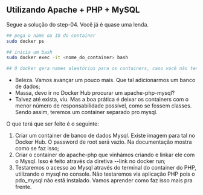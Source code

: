 ## Utilizando Apache + PHP + MySQL

Segue a solução do step-04. Você já é quase uma lenda.

```bash
## pega o name ou ID do container
sudo docker ps

## inicia um bash
sudo docker exec -it <nome_do_container> bash

## O docker gera names aleatórios para os containers, caso você não tenha especificado um. No momento da escrita desse turial, o name gerado foi Heisenberg. RiP, Mr. Whitei!
```

- Beleza. Vamos avançar um pouco mais. Que tal adicionarmos um banco de dados;
- Massa, devo ir no Docker Hub procurar um apache-php-mysql?
- Talvez até exista, viu. Mas a boa prática é deixar os containers com o menor número de responsabilidade possível, como se fossem classes. Sendo assim, teremos um container separado pro mysql.

O que terá que ser feito é o seguinte:

1. Criar um container de banco de dados Mysql. Existe imagem para tal no Docker Hub. O password de root será vazio. Na documentação mostra como se faz isso;
2. Criar o container do apache-php que vinhámos criando e linkar ele com o Mysql. Isso é feito através da diretiva --link no docker run;
3. Testaremos o acesso ao Mysql através do terminal do container do PHP, utilizando o mysql no console. Não testaremos via aplicação PHP pois o pdo_mysql não estã instalado. Vamos aprender como faz isso mais pra frente.
